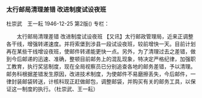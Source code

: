 ### 太行邮局清理差错  改进制度试设夜班
杜崇武　王一耘
1946-12-25
第2版()
专栏：

　　太行邮局清理差错
    改进制度试设夜班
    【又讯】太行邮政管理局，近来正调整各干线，增强转递速度。并将索堡到涉县一段试设夜班，较前增快一天。目前计划再在某些干线增设夜班，使邮件转递能更快一点。另外，为了清理过去之差错，做到今后邮递的迅速、准确，整顿目前邮务上的混乱现象，特决定严格纪律，加强职工教育，执行奖惩制度，现在全局视察员已分别追查各地的邮务差错，予以清理。邮务科根据差错发生原因，改进技术制度，为使邮件不易磨擦丢失，今后邮件，一律封装邮袋转送，计核科现正赶做邮包，调整邮袋，并购买有关的邮务工具，以保证这一制度的执行。（杜崇武、王一耘）

